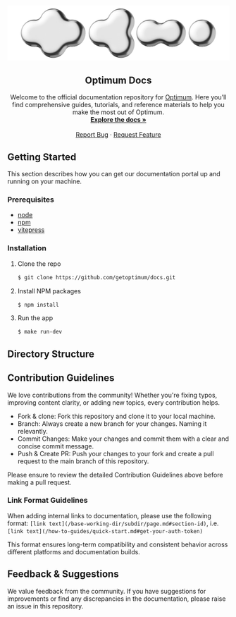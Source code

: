 <p align="center">
  <a href="https://www.getoptimum.xyz/">
    <img src="static/img/banner.png" alt="Logo">
  </a>

  <h2 align="center">Optimum Docs</h3>

  <p align="center">
    Welcome to the official documentation repository for <a href="https://www.getoptimum.xyz/">Optimum</a>.
    Here you'll find comprehensive guides, tutorials, and reference materials to
    help you make the most out of Optimum.
    <br />
    <a href="https://docs.getoptimum.xyz"><strong>Explore the docs »</strong></a>
    <br />
    <br />
    <a href="https://github.com/getoptimum/docs/issues">Report Bug</a>
    ·
    <a href="https://github.com/getoptimum/docs/issues">Request Feature</a>
  </p>
</p>

## Getting Started

This section describes how you can get our documentation portal up and running
on your machine.

### Prerequisites

* [node](https://nodejs.org/en/)
* [npm](https://www.npmjs.com/)
* [vitepress](https://vitepress.dev/guide/getting-started)

### Installation

1. Clone the repo

   ```sh
   $ git clone https://github.com/getoptimum/docs.git
   ```

2. Install NPM packages

   ```sh
   $ npm install
   ```

3. Run the app

   ```sh
   $ make run-dev
   ```

## Directory Structure

<!-- TODO(bez): Add tree structure -->

## Contribution Guidelines

We love contributions from the community! Whether you're fixing typos,
improving content clarity, or adding new topics, every contribution helps.

* Fork & clone: Fork this repository and clone it to your local machine.
* Branch: Always create a new branch for your changes. Naming it relevantly.
* Commit Changes: Make your changes and commit them with a clear and concise
  commit message.
* Push & Create PR: Push your changes to your fork and create a pull request
  to the main branch of this repository.

Please ensure to review the detailed Contribution Guidelines above before
making a pull request.

### Link Format Guidelines

When adding internal links to documentation, please use the following format:
`[link text](/base-working-dir/subdir/page.md#section-id)`, i.e.
`[link text](/how-to-guides/quick-start.md#get-your-auth-token)`

This format ensures long-term compatibility and consistent behavior across
different platforms and documentation builds.

## Feedback & Suggestions

We value feedback from the community. If you have suggestions for improvements
or find any discrepancies in the documentation, please raise an issue in this
repository.
